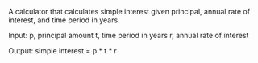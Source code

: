 A calculator that calculates simple interest given principal, annual rate of interest, and time period in years.

Input:
  p, principal amount
  t, time period in years
  r, annual rate of interest

Output:
  simple interest = p * t * r

